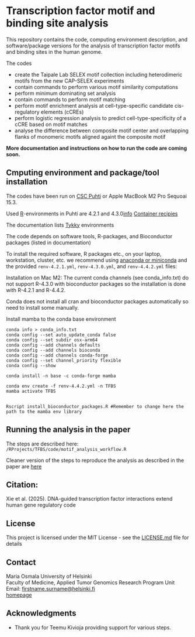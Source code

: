 # Transcription factor motif and binding site analysis

This repository contains the code, computing environment description, and 
software/package versions for the analysis of transcription factor motifs and binding sites in the human genome.

The codes 
  - create the Taipale Lab SELEX motif collection including heterodimeric motifs from the new CAP-SELEX experiments
  - contain commands to perform various motif similarity computations 
  - perform minimum dominating set analysis
  - contain commands to perform motif matching
  - perform motif enrichment analysis at cell-type-specific candidate cis-regulatory elements (cCREs)
  - perform logistic regression analysis to predict cell-type-specificity of a cCRE based on motif matches
  - analyse the difference between composite motif center and overlapping flanks of monomeric motifs aligned againt the composite motif

**More documentation and instructions on how to run the code are coming soon.**

## Cmputing environment and package/tool installation

<!-- This is a comment and will not be displayed
[devtools](https://devtools.r-lib.org):
-->
The codes have been run on [CSC Puhti](https://docs.csc.fi/computing/systems-puhti/) or Apple MacBook M2 Pro Sequoai 15.3.

Used [R](https://www.r-project.org)-environments in Puhti are 4.2.1 and 4.3.0[info](https://docs.csc.fi/apps/r-env/) [Container recipies](https://github.com/CSCfi/singularity-recipes/tree/main/r-env-singularity)

The documentation lists [Tykky](https://docs.csc.fi/computing/containers/tykky/) environments

The code depends on software tools, R-packages, and Bioconductor packages (listed in documentation)

To install the required software, R packages etc., on your laptop, workstation, cluster, etc. 
we recommend using [anaconda or miniconda](https://www.anaconda.com/products/individual) and the provided `renv-4.2.1.yml`,  `renv-4.3.0.yml`, and `renv-4.4.2.yml` files:

Installation on Mac M2: The current conda channels (see conda_info.txt) do not support R-4.3.0 with bioconductor packages so the installation is done with R-4.2.1 and R-4.4.2.

Conda does not install all cran and bioconductor packages automatically so need to install some manually.

Install mamba to the conda base environment

```
conda info > conda_info.txt
conda config --set auto_update_conda false
conda config --set subdir osx-arm64
conda config --add channels defaults
conda config --add channels bioconda
conda config --add channels conda-forge
conda config --set channel_priority flexible
conda config --show

conda install -n base -c conda-forge mamba

conda env create -f renv-4.4.2.yml -n TFBS
mamba activate TFBS


Rscript install_bioconductor_packages.R #Remember to change here the path to the mamba env library
```


## Running the analysis in the paper

The steps are described here: `/RProjects/TFBS/code/motif_analysis_workflow.R`

Cleaner version of the steps to reproduce the analysis as described in the paper are [here](Experiments/Steps.qmd)

## Citation:

Xie et al. (2025). DNA-guided transcription factor interactions extend human gene regulatory code

## License

This project is licensed under the MIT License - see the [LICENSE.md](LICENSE.md) file for details

## Contact

Maria Osmala
University of Helsinki  
Faculty of Medicine, Applied Tumor Genomics Research Program Unit
Email: firstname.surname@helsinki.fi  
[homepage](https://www.helsinki.fi/en/about-us/people/people-finder/maria-osmala-9460935)

## Acknowledgments

* Thank you for Teemu Kivioja providing support for various steps.
